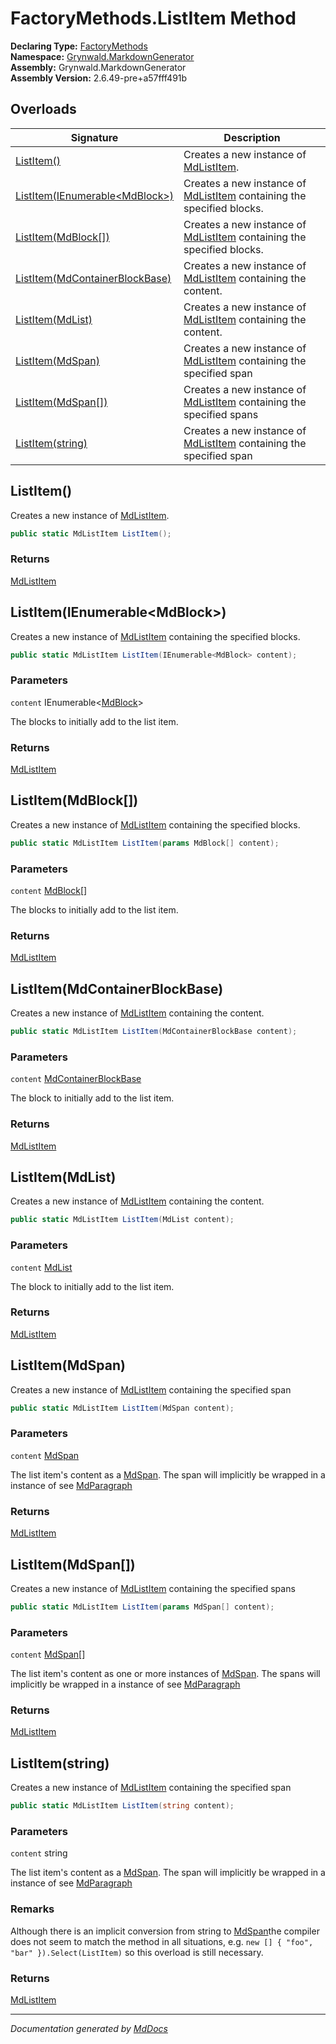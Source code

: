 ﻿<!--  
  <auto-generated>   
    The contents of this file were generated by a tool.  
    Changes to this file may be list if the file is regenerated  
  </auto-generated>   
-->

# FactoryMethods.ListItem Method

**Declaring Type:** [FactoryMethods](../index.md)  
**Namespace:** [Grynwald.MarkdownGenerator](../../index.md)  
**Assembly:** Grynwald.MarkdownGenerator  
**Assembly Version:** 2.6.49\-pre+a57fff491b

## Overloads

| Signature                                                       | Description                                                                                        |
| --------------------------------------------------------------- | -------------------------------------------------------------------------------------------------- |
| [ListItem()](#listitem)                                         | Creates a new instance of [MdListItem](../../MdListItem/index.md).                                 |
| [ListItem(IEnumerable\<MdBlock\>)](#listitemienumerablemdblock) | Creates a new instance of [MdListItem](../../MdListItem/index.md) containing the specified blocks. |
| [ListItem(MdBlock\[\])](#listitemmdblock)                       | Creates a new instance of [MdListItem](../../MdListItem/index.md) containing the specified blocks. |
| [ListItem(MdContainerBlockBase)](#listitemmdcontainerblockbase) | Creates a new instance of [MdListItem](../../MdListItem/index.md) containing the content.          |
| [ListItem(MdList)](#listitemmdlist)                             | Creates a new instance of [MdListItem](../../MdListItem/index.md) containing the content.          |
| [ListItem(MdSpan)](#listitemmdspan)                             | Creates a new instance of [MdListItem](../../MdListItem/index.md) containing the specified span    |
| [ListItem(MdSpan\[\])](#listitemmdspan)                         | Creates a new instance of [MdListItem](../../MdListItem/index.md) containing the specified spans   |
| [ListItem(string)](#listitemstring)                             | Creates a new instance of [MdListItem](../../MdListItem/index.md) containing the specified span    |

## ListItem()

Creates a new instance of [MdListItem](../../MdListItem/index.md).

```csharp
public static MdListItem ListItem();
```

### Returns

[MdListItem](../../MdListItem/index.md)

## ListItem(IEnumerable\<MdBlock\>)

Creates a new instance of [MdListItem](../../MdListItem/index.md) containing the specified blocks.

```csharp
public static MdListItem ListItem(IEnumerable<MdBlock> content);
```

### Parameters

`content`  IEnumerable\<[MdBlock](../../MdBlock/index.md)\>

The blocks to initially add to the list item.

### Returns

[MdListItem](../../MdListItem/index.md)

## ListItem(MdBlock\[\])

Creates a new instance of [MdListItem](../../MdListItem/index.md) containing the specified blocks.

```csharp
public static MdListItem ListItem(params MdBlock[] content);
```

### Parameters

`content`  [MdBlock](../../MdBlock/index.md)\[\]

The blocks to initially add to the list item.

### Returns

[MdListItem](../../MdListItem/index.md)

## ListItem(MdContainerBlockBase)

Creates a new instance of [MdListItem](../../MdListItem/index.md) containing the content.

```csharp
public static MdListItem ListItem(MdContainerBlockBase content);
```

### Parameters

`content`  [MdContainerBlockBase](../../MdContainerBlockBase/index.md)

The block to initially add to the list item.

### Returns

[MdListItem](../../MdListItem/index.md)

## ListItem(MdList)

Creates a new instance of [MdListItem](../../MdListItem/index.md) containing the content.

```csharp
public static MdListItem ListItem(MdList content);
```

### Parameters

`content`  [MdList](../../MdList/index.md)

The block to initially add to the list item.

### Returns

[MdListItem](../../MdListItem/index.md)

## ListItem(MdSpan)

Creates a new instance of [MdListItem](../../MdListItem/index.md) containing the specified span

```csharp
public static MdListItem ListItem(MdSpan content);
```

### Parameters

`content`  [MdSpan](../../MdSpan/index.md)

The list item's content as a [MdSpan](../../MdSpan/index.md).  The span will implicitly be wrapped in a instance of see [MdParagraph](../../MdParagraph/index.md)

### Returns

[MdListItem](../../MdListItem/index.md)

## ListItem(MdSpan\[\])

Creates a new instance of [MdListItem](../../MdListItem/index.md) containing the specified spans

```csharp
public static MdListItem ListItem(params MdSpan[] content);
```

### Parameters

`content`  [MdSpan](../../MdSpan/index.md)\[\]

The list item's content as one or more instances of [MdSpan](../../MdSpan/index.md).  The spans will implicitly be wrapped in a instance of see [MdParagraph](../../MdParagraph/index.md)

### Returns

[MdListItem](../../MdListItem/index.md)

## ListItem(string)

Creates a new instance of [MdListItem](../../MdListItem/index.md) containing the specified span

```csharp
public static MdListItem ListItem(string content);
```

### Parameters

`content`  string

The list item's content as a [MdSpan](../../MdSpan/index.md).  The span will implicitly be wrapped in a instance of see [MdParagraph](../../MdParagraph/index.md)

### Remarks

Although there is an implicit conversion from string to [MdSpan](../../MdSpan/index.md)the compiler does not seem to match the method in all situations, e.g. `new [] { "foo", "bar" }).Select(ListItem)` so this overload is still necessary.

### Returns

[MdListItem](../../MdListItem/index.md)

___

*Documentation generated by [MdDocs](https://github.com/ap0llo/mddocs)*
